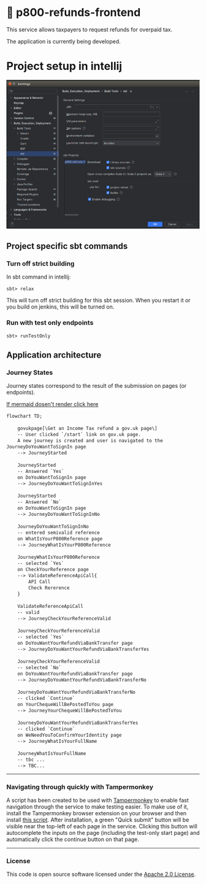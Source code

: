 

# :construction: p800-refunds-frontend

This service allows taxpayers to request refunds for overpaid tax.

The application is currently being developed.


# Project setup in intellij

![img.png](readme/intellij-sbt-setup.png)

## Project specific sbt commands

### Turn off strict building

In sbt command in intellij:
```
sbt> relax
```
This will turn off strict building for this sbt session.
When you restart it or you build on jenkins, this will be turned on.

### Run with test only endpoints

```
sbt> runTestOnly
```


## Application architecture

### Journey States
Journey states correspond to the result of the submission on pages (or endpoints).

[If mermaid dosen't render click here](https://mermaid.live/edit#pako:eNqtVU1z2jAQ_Ss7OoOLceIAh84k5JIeMpmEhknrzqDaC6i2JSrLIQnDf-_KNjblK-lMzcWs3nv7tNqVVyxUEbIBmyZqGc65NjC6DmQggZ6Zes7jBZ_h9yAYJlykwCUIGaoUwfAX0DjNZQTcAp08BgsNgh9Qsttt-JqhhjARYYwRTD5lhvQnkAgZg5LbLKekXILEJfxSuZb4CiKDUCM3xOWUJrdiFJP8WcyKqFFg5ghfSvy1elL5mEszUg9iJm9k6afy8nkDe7AmiAyw2ebOQu3-UmZL1Nb5rZpUYbJ9OA_sJdrD3aqdjAcQTXaUpkieYSqeeSIiW26KyBAbL-M5NzcZqei7XqdzXwMOOzqC3nF1FFUZyzDB0BZq8oTZVl2GcwxjS_vbRuPi0e6CDq5ev1yIIU-SVQkpGuDuBmwImlAhC_fE2N77emP6mGhTyKJ4e7XYd_tY4k7L1qpSmVK5VYaK7ty0ZmZbc4xDLgk2VHIqdLpfmYo51SqF5ZwWQBgaiop94mQr4mZOaKwMFoZogOUMo48fPBRjsHX4R8vyzuHXrVxx6V54FPyKy3ikucxI6_A0vs-jPDsN-nGPh-f2v1s8PtgnKZXd-n6kRjFC5jipLVs67fZ3jmORJFd4pzLa18iqH_Z6gvDPFqnwzRCZnyE4jtMkHF0N6T9rsRR1ykVEn5BijgNGV3KKARvQa8R1HLBArgnHc6MeXmXIBkbn2GL5ws7XteAzzdNNcMElG6zYCxu4Zz3Hu_Au3PNu33X7fu-8xV7ZoO12O47nd3q-73UvPK_bO1u32JtSJOE6Hc_td_we_Xy_TwqF4Ldi0eqv_wAOZFOL)

```mermaid
flowchart TD;

    govukpage[\Get an Income Tax refund a gov.uk page\]
    -- User clicked `/start` link on gov.uk page.
    A new journey is created and user is navigated to the JourneyDoYouWantToSignIn page
    --> JourneyStarted

    JourneyStarted
    -- Answered `Yes`
    on DoYouWantToSignIn page
    --> JourneyDoYouWantToSignInYes

    JourneyStarted
    -- Answered `No`
    on DoYouWantToSignIn page
    --> JourneyDoYouWantToSignInNo

    JourneyDoYouWantToSignInNo
    -- entered semivalid reference
    on WhatIsYourP800Reference page
    --> JourneyWhatIsYourP800Reference

    JourneyWhatIsYourP800Reference
    -- selected `Yes`
    on CheckYourReference page
    --> ValidateReferenceApiCall{
        API Call
        Check Rererence
    }

    ValidateReferenceApiCall
    -- valid
    --> JourneyCheckYourReferenceValid

    JourneyCheckYourReferenceValid
    -- selected `Yes`
    on DoYouWantYourRefundViaBankTransfer page
    --> JourneyDoYouWantYourRefundViaBankTransferYes

    JourneyCheckYourReferenceValid
    -- selected `No`
    on DoYouWantYourRefundViaBankTransfer page
    --> JourneyDoYouWantYourRefundViaBankTransferNo

    JourneyDoYouWantYourRefundViaBankTransferNo
    -- clicked `Continue`
    on YourChequeWillBePostedToYou page
    --> JourneyYourChequeWillBePostedToYou

    JourneyDoYouWantYourRefundViaBankTransferYes
    -- clicked `Continue`
    on WeNeedYouToConfirmYourIdentity page
    --> JourneyWhatIsYourFullName

    JourneyWhatIsYourFullName
    -- tbc ...
    --> TBC...
```

---

### Navigating through quickly with Tampermonkey
A script has been created to be used with [Tampermonkey](https://www.tampermonkey.net/) to enable fast navigation through
the service to make testing easier. To make use of it, install the Tampermonkey browser extension on your browser and
then install [this script](https://raw.githubusercontent.com/hmrc/p800-refunds-frontend/main/tampermonkey/quickJourney.js). After
installation, a green "Quick submit" button will be visible near the top-left of each page in the service. Clicking this
button will autocomplete the inputs on the page (including the test-only start page) and automatically click the continue
button on that page.

---

### License

This code is open source software licensed under the [Apache 2.0 License]("http://www.apache.org/licenses/LICENSE-2.0.html").
